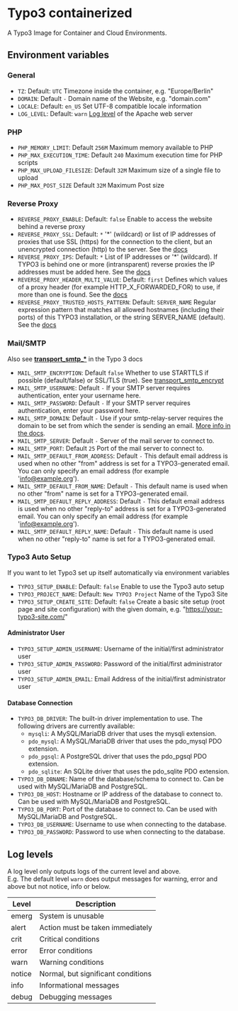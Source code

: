 # Typo3 containerized

A Typo3 Image for Container and Cloud Environments.

## Environment variables

### General

- `TZ`: Default: `UTC` Timezone inside the container, e.g. "Europe/Berlin"
- `DOMAIN`: Default `-` Domain name of the Website, e.g. "domain.com"
- `LOCALE`: Default: `en_US` Set UTF-8 compatible locale information
- `LOG_LEVEL`: Default: `warn` [Log level](#log-levels) of the Apache web server

### PHP

- `PHP_MEMORY_LIMIT`: Default `256M` Maximum memory available to PHP
- `PHP_MAX_EXECUTION_TIME`: Default `240` Maximum execution time for PHP scripts
- `PHP_MAX_UPLOAD_FILESIZE`: Default `32M` Maximum size of a single file to upload
- `PHP_MAX_POST_SIZE` Default `32M` Maximum Post size

### Reverse Proxy

- `REVERSE_PROXY_ENABLE`: Default: `false` Enable to access the website behind a reverse proxy
- `REVERSE_PROXY_SSL`: Default: `*` '*' (wildcard) or list of IP addresses of proxies that use SSL (https) for the connection to the client, but an unencrypted connection (http) to the server. See the [docs](https://docs.typo3.org/m/typo3/reference-coreapi/main/en-us/Configuration/Typo3ConfVars/SYS.html#confval-globals-typo3-conf-vars-sys-reverseproxyssl)
- `REVERSE_PROXY_IPS`: Default: `*` List of IP addresses or '*' (wildcard). If TYPO3 is behind one or more (intransparent) reverse proxies the IP addresses must be added here. See the [docs](https://docs.typo3.org/m/typo3/reference-coreapi/main/en-us/Configuration/Typo3ConfVars/SYS.html#confval-globals-typo3-conf-vars-sys-reverseproxyip)
- `REVERSE_PROXY_HEADER_MULTI_VALUE`: Default: `first` Defines which values of a proxy header (for example HTTP_X_FORWARDED_FOR) to use, if more than one is found. See the [docs](https://docs.typo3.org/m/typo3/reference-coreapi/main/en-us/Configuration/Typo3ConfVars/SYS.html#confval-globals-typo3-conf-vars-sys-reverseproxyheadermultivalue)
- `REVERSE_PROXY_TRUSTED_HOSTS_PATTERN`: Default: `SERVER_NAME` Regular expression pattern that matches all allowed hostnames (including their ports) of this TYPO3 installation, or the string SERVER_NAME (default). See the [docs](https://docs.typo3.org/m/typo3/reference-coreapi/main/en-us/Configuration/Typo3ConfVars/SYS.html#confval-globals-typo3-conf-vars-sys-trustedhostspattern)

### Mail/SMTP

Also see **[transport_smtp_*](https://docs.typo3.org/m/typo3/reference-coreapi/main/en-us/Configuration/Typo3ConfVars/MAIL.html#confval-globals-typo3-conf-vars-mail-transport-smtp)** in the Typo 3 docs

- `MAIL_SMTP_ENCRYPTION`: Default `false` Whether to use STARTTLS if possible (default/false) or SSL/TLS (true).
  See [transport_smtp_encrypt](https://docs.typo3.org/m/typo3/reference-coreapi/main/en-us/Configuration/Typo3ConfVars/MAIL.html#confval-globals-typo3-conf-vars-mail-transport-smtp-encrypt)
- `MAIL_SMTP_USERNAME`: Default `-` If your SMTP server requires authentication, enter your username here.
- `MAIL_SMTP_PASSWORD`: Default `-` If your SMTP server requires authentication, enter your password here.
- `MAIL_SMTP_DOMAIN`: Default `-` Use if your smtp-relay-server requires the domain to be set from which the sender is
  sending an
  email. [More info in the docs](https://docs.typo3.org/m/typo3/reference-coreapi/main/en-us/Configuration/Typo3ConfVars/MAIL.html#confval-globals-typo3-conf-vars-mail-transport-smtp-domain).
- `MAIL_SMTP_SERVER`: Default `-` Server of the mail server to connect to.
- `MAIL_SMTP_PORT`: Default `25` Port of the mail server to connect to.
- `MAIL_SMTP_DEFAULT_FROM_ADDRESS`: Default `-` This default email address is used when no other "from" address is set
  for a TYPO3-generated email. You can only specify an email address (for example 'info@example.org').
- `MAIL_SMTP_DEFAULT_FROM_NAME`: Default `-` This default name is used when no other "from" name is set for a
  TYPO3-generated email.
- `MAIL_SMTP_DEFAULT_REPLY_ADDRESS`: Default `-` This default email address is used when no other "reply-to" address is
  set for a TYPO3-generated email. You can only specify an email address (for example 'info@example.org').
- `MAIL_SMTP_DEFAULT_REPLY_NAME`: Default `-` This default name is used when no other "reply-to" name is set for a
  TYPO3-generated email.

### Typo3 Auto Setup

If you want to let Typo3 set up itself automatically via environment variables

- `TYPO3_SETUP_ENABLE`: Default: `false` Enable to use the Typo3 auto setup
- `TYPO3_PROJECT_NAME`: Default: `New TYPO3 Project` Name of the Typo3 Site
- `TYPO3_SETUP_CREATE_SITE`: Default: `false` Create a basic site setup (root page and site configuration) with the given domain, e.g. "https://your-typo3-site.com/"

#### Administrator User

- `TYPO3_SETUP_ADMIN_USERNAME`: Username of the initial/first administrator user
- `TYPO3_SETUP_ADMIN_PASSWORD`: Password of the initial/first administrator user
- `TYPO3_SETUP_ADMIN_EMAIL`: Email Address of the initial/first administrator user

#### Database Connection

- `TYPO3_DB_DRIVER`: The built-in driver implementation to use. The following drivers are currently available:
  - `mysqli`: A MySQL/MariaDB driver that uses the mysqli extension.
  - `pdo_mysql`: A MySQL/MariaDB driver that uses the pdo_mysql PDO extension.
  - `pdo_pgsql`: A PostgreSQL driver that uses the pdo_pgsql PDO extension.
  - `pdo_sqlite`: An SQLite driver that uses the pdo_sqlite PDO extension.
- `TYPO3_DB_DBNAME`: Name of the database/schema to connect to. Can be used with MySQL/MariaDB and PostgreSQL.
- `TYPO3_DB_HOST`: Hostname or IP address of the database to connect to. Can be used with MySQL/MariaDB and PostgreSQL.
- `TYPO3_DB_PORT`: Port of the database to connect to. Can be used with MySQL/MariaDB and PostgreSQL.
- `TYPO3_DB_USERNAME`: Username to use when connecting to the database.
- `TYPO3_DB_PASSWORD`: Password to use when connecting to the database.

## Log levels

A log level only outputs logs of the current level and above.  
E.g. The default level `warn` does output messages for warning, error and above but not notice, info or below.

| Level  | Description                        |
|--------|------------------------------------|
| emerg  | System is unusable                 |
| alert  | Action must be taken immediately   |
| crit   | Critical conditions                |
| error  | Error conditions                   |
| warn   | Warning conditions                 |
| notice | Normal, but significant conditions |
| info   | Informational messages             |
| debug  | Debugging messages                 |
